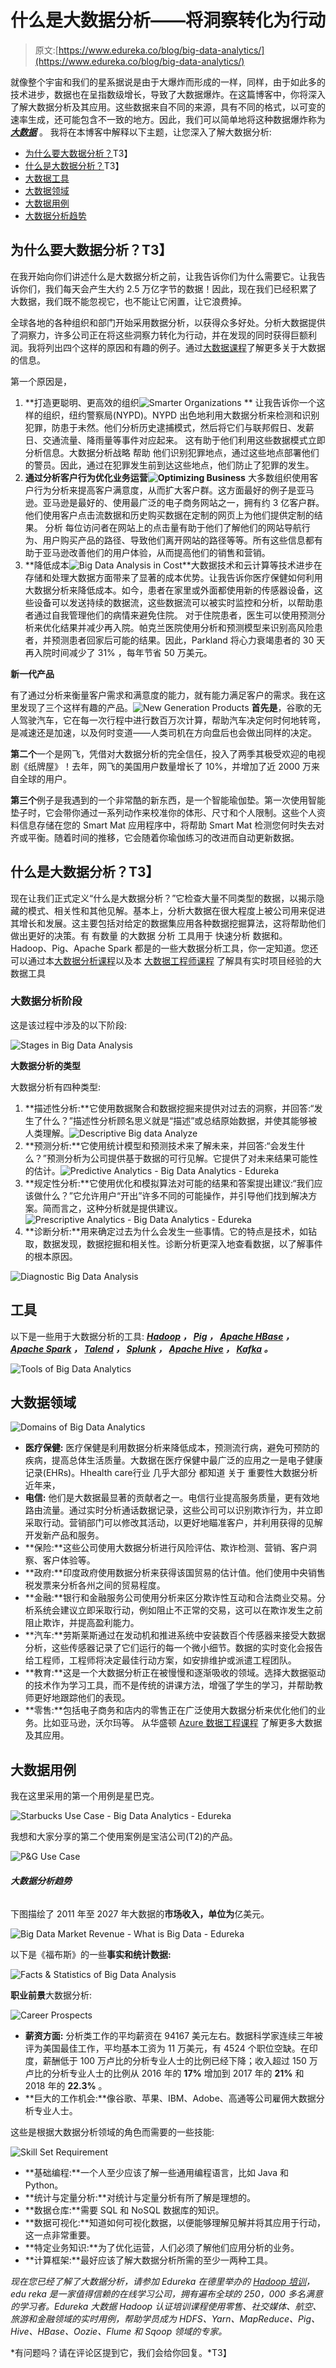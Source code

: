 # 什么是大数据分析——将洞察转化为行动

> 原文:[https://www.edureka.co/blog/big-data-analytics/](https://www.edureka.co/blog/big-data-analytics/)

就像整个宇宙和我们的星系据说是由于大爆炸而形成的一样，同样，由于如此多的技术进步，数据也在呈指数级增长，导致了大数据爆炸。在这篇博客中，你将深入了解大数据分析及其应用。这些数据来自不同的来源，具有不同的格式，以可变的速率生成，还可能包含不一致的地方。因此，我们可以简单地将这种数据爆炸称为 ***[大数据](https://www.edureka.co/blog/what-is-big-data/)*** 。 我将在本博客中解释以下主题，让您深入了解大数据分析:

*   [为什么要大数据分析？](#Why%20Big%20Data%20Analytics?)T3】
*   [什么是大数据分析？](#What%20is%20Big%20Data%20Analytics?)T3】
*   [大数据工具](#Tools)
*   [大数据领域](#Domains)
*   [大数据用例](#Use%20Cases)
*   [大数据分析趋势](#Trends_in_Big_Data_Analytics)

## **为什么要大数据分析？T3】**

在我开始向你们讲述什么是大数据分析之前，让我告诉你们为什么需要它。让我告诉你们，我们每天会产生大约 2.5 万亿字节的数据！因此，现在我们已经积累了大数据，我们既不能忽视它，也不能让它闲置，让它浪费掉。

全球各地的各种组织和部门开始采用数据分析，以获得众多好处。分析大数据提供了洞察力，许多公司正在将这些洞察力转化为行动，并在发现的同时获得巨额利润。我将列出四个这样的原因和有趣的例子。通过[大数据课程](https://www.edureka.co/big-data-hadoop-training-certification)了解更多关于大数据的信息。

第一个原因是，

1.  **打造更聪明、更高效的组织![Smarter Organizations ](../Images/dce516b648a3a16acefc49264bb5a6bc.png)  **  让我告诉你一个这样的组织，纽约警察局(NYPD)。NYPD 出色地利用大数据分析来检测和识别犯罪，防患于未然。他们分析历史逮捕模式，然后将它们与联邦假日、发薪日、交通流量、降雨量等事件对应起来。  这有助于他们利用这些数据模式立即分析信息。大数据分析战略 帮助 他们识别犯罪地点，通过这些地点部署他们的警员。因此，通过在犯罪发生前到达这些地点，他们防止了犯罪的发生。
2.  **通过分析客户行为优化业务运营![Optimizing Business ](../Images/59ebf7891bcd1af47c59dc4d59a8416b.png)** 大多数组织使用客户行为分析来提高客户满意度，从而扩大客户群。这方面最好的例子是亚马逊。亚马逊是最好的、使用最广泛的电子商务网站之一，拥有约 3 亿客户群。他们使用客户点击流数据和历史购买数据在定制的网页上为他们提供定制的结果。  分析 每位访问者在网站上的点击量有助于他们了解他们的网站导航行为、用户购买产品的路径、导致他们离开网站的路径等等。所有这些信息都有助于亚马逊改善他们的用户体验，从而提高他们的销售和营销。 
3.  **降低成本![Big Data Analysis in Cost ](../Images/b132980e81cce8d116cb71c72f873b03.png)**大数据技术和云计算等技术进步在存储和处理大数据方面带来了显著的成本优势。让我告诉你医疗保健如何利用大数据分析来降低成本。如今，患者在家里或外面都使用新的传感器设备，这些设备可以发送持续的数据流，这些数据流可以被实时监控和分析，以帮助患者通过自我管理他们的病情来避免住院。 对于住院患者，医生可以使用预测分析来优化结果并减少再入院。帕克兰医院使用分析和预测模型来识别高风险患者，并预测患者回家后可能的结果。因此，Parkland 将心力衰竭患者的 30 天再入院时间减少了 31%  ，每年节省 50 万美元。

**新一代产品**

有了通过分析来衡量客户需求和满意度的能力，就有能力满足客户的需求。我在这里发现了三个这样有趣的产品。![New Generation Products](../Images/5ee9e9c07448cf7afda92d94a84ae80d.png) **首先是**，谷歌的无人驾驶汽车，它在每一次行程中进行数百万次计算，帮助汽车决定何时何地转弯，是减速还是加速，以及何时变道——人类司机在方向盘后也会做出同样的决定。 

**第二个**一个是网飞，凭借对大数据分析的完全信任，投入了两季其极受欢迎的电视剧《纸牌屋》！去年，网飞的美国用户数量增长了 10%，并增加了近 2000 万来自全球的用户。

**第三个**例子是我遇到的一个非常酷的新东西，是一个智能瑜伽垫。第一次使用智能垫子时，它会带你通过一系列动作来校准你的体形、尺寸和个人限制。这些个人资料信息存储在您的 Smart Mat 应用程序中，将帮助 Smart Mat 检测您何时失去对齐或平衡。随着时间的推移，它会随着你瑜伽练习的改进而自动更新数据。

## **什么是大数据分析？T3】**

现在让我们正式定义“什么是大数据分析？”它检查大量不同类型的数据，以揭示隐藏的模式、相关性和其他见解。基本上，分析大数据在很大程度上被公司用来促进其增长和发展。这主要包括对给定的数据集应用各种数据挖掘算法，这将帮助他们做出更好的决策。有 有数量 的大数据 分析 工具用于 快速分析 数据和。Hadoop、Pig、Apache Spark 都是的一些大数据分析工具，你一定知道。您还可以通过本[大数据分析课程](https://www.edureka.co/big-data-and-analytics)以及本 [大数据工程师课程](https://www.edureka.co/masters-program/big-data-architect-training) 了解具有实时项目经验的大数据工具

### **大数据分析阶段**

这是该过程中涉及的以下阶段:

![Stages in Big Data Analysis](../Images/e2e984855d0741ae3ffdb07717a972dc.png)

**大数据分析的类型**

大数据分析有四种类型:

1.  **描述性分析:**它使用数据聚合和数据挖掘来提供对过去的洞察，并回答:“发生了什么？”描述性分析顾名思义就是“描述”或总结原始数据，并使其能够被人类理解。![Descriptive Big data Analyze ](../Images/989e4adc38f080c53ae8d1685bb41e08.png)
2.  **预测分析:**它使用统计模型和预测技术来了解未来，并回答:“会发生什么？”预测分析为公司提供基于数据的可行见解。它提供了对未来结果可能性的估计。![Predictive Analytics - Big Data Analytics - Edureka](../Images/4ea9980b60227cf5b30c3a3c66b48d23.png)
3.  **规定性分析:**它使用优化和模拟算法对可能的结果和答案提出建议:“我们应该做什么？”它允许用户“开出”许多不同的可能操作，并引导他们找到解决方案。简而言之，这种分析就是提供建议。![Prescriptive Analytics - Big Data Analytics - Edureka](../Images/53c47ce0820892609a91e71ddd9007a3.png)
4.  **诊断分析:**用来确定过去为什么会发生一些事情。它的特点是技术，如钻取，数据发现，数据挖掘和相关性。诊断分析更深入地查看数据，以了解事件的根本原因。

![Diagnostic Big Data Analysis](../Images/083bcc3e88aeb76cc092edc0571018d6.png)

## **工具**

以下是一些用于大数据分析的工具: ***[Hadoop](https://www.edureka.co/blog/hadoop-career/) ， [Pig](https://www.edureka.co/blog/pig-tutorial/) ， [Apache HBase](https://www.edureka.co/blog/hbase-tutorial) ， [Apache Spark](https://www.edureka.co/blog/spark-streaming/) ， [Talend](https://www.edureka.co/blog/talend-big-data-tutorial/) ， [Splunk](https://www.edureka.co/blog/splunk-tutorial) ， [Apache Hive](https://www.edureka.co/blog/hive-tutorial/) ， [Kafka](https://www.edureka.co/blog/apache-kafka-next-generation-distributed-messaging-system) 。***

![Tools of Big Data Analytics ](../Images/e521b2fb4fd76301afeecdf75c71d9dd.png)

## **大数据领域**

![Domains of Big Data Analytics](../Images/32db6cf8cc8ffb333ba9333daac8a489.png)

*   **医疗保健:** 医疗保健是利用数据分析来降低成本，预测流行病，避免可预防的疾病，提高总体生活质量。大数据在医疗保健中最广泛的应用之一是电子健康记录(EHRs)。Hhealth care行业 几乎大部分 都知道 关于 重要性大数据分析近年来，
*   **电信:** 他们是大数据最显著的贡献者之一。电信行业提高服务质量，更有效地路由流量。通过实时分析通话数据记录，这些公司可以识别欺诈行为，并立即采取行动。营销部门可以修改其活动，以更好地瞄准客户，并利用获得的见解开发新产品和服务。
*   **保险:**这些公司使用大数据分析进行风险评估、欺诈检测、营销、客户洞察、客户体验等。
*   **政府:**印度政府使用数据分析来获得该国贸易的估计值。他们使用中央销售税发票来分析各州之间的贸易程度。
*   **金融:**银行和金融服务公司使用分析来区分欺诈性互动和合法商业交易。分析系统会建议立即采取行动，例如阻止不正常的交易，这可以在欺诈发生之前阻止欺诈，并提高盈利能力。
*   **汽车:**劳斯莱斯通过在发动机和推进系统中安装数百个传感器来接受大数据分析，这些传感器记录了它们运行的每一个微小细节。数据的实时变化会报告给工程师，工程师将决定最佳行动方案，如安排维护或派遣工程团队。
*   **教育:**这是一个大数据分析正在被慢慢和逐渐吸收的领域。选择大数据驱动的技术作为学习工具，而不是传统的讲课方法，增强了学生的学习，并帮助教师更好地跟踪他们的表现。
*   **零售:**包括电子商务和店内的零售正在广泛使用大数据分析来优化他们的业务。比如亚马逊，沃尔玛等。 从华盛顿 [Azure 数据工程课程](https://www.edureka.co/microsoft-azure-data-engineering-certification-course-washington) 了解更多大数据及其应用。

## **大数据用例**

我在这里采用的第一个用例是星巴克。

![Starbucks Use Case - Big Data Analytics - Edureka](../Images/c27e3130f0d89602ba7bfac81ba406ff.png)

我想和大家分享的第二个使用案例是宝洁公司(T2)的产品。

![P&G Use Case ](../Images/7cc7dbc07828632ae974f605c3da0e01.png)

###### **大数据分析趋势**

下图描绘了 2011 年至 2027 年大数据的**市场收入，单位为**亿美元。

![Big Data Market Revenue - What is Big Data - Edureka](../Images/6560bcf3a0ea450b65c448195d87e7d8.png)

以下是《福布斯》的一些**事实和统计数据:**

![Facts & Statistics of Big Data Analysis](../Images/c443bd1731a960f1d62d03970937a8bf.png)

**职业前景**大数据分析:

![Career Prospects](../Images/ef918f56bcccc02f7ac7c41a679165c1.png)

*   **薪资方面:** 分析类工作的平均薪资在 94167 美元左右。数据科学家连续三年被评为美国最佳工作，平均基本工资为 11 万美元，有 4524 个职位空缺。在印度，薪酬低于 100 万卢比的分析专业人士的比例已经下降；收入超过 150 万卢比的分析专业人士的比例从 2016 年的 **17%** 增加到 2017 年的 **21%** 和 2018 年的 **22.3%** 。
*   **巨大的工作机会:**像谷歌、苹果、IBM、Adobe、高通等公司雇佣大数据分析专业人士。

这些是根据大数据分析领域的角色而需要的一些技能:

![Skill Set Requirement](../Images/3d9c7b8de5b37b951ebb52bcbe62a76a.png)

*   **基础编程:**一个人至少应该了解一些通用编程语言，比如 Java 和 Python。
*   **统计与定量分析:**对统计与定量分析有所了解是理想的。
*   **数据仓库:**需要 SQL 和 NoSQL 数据库的知识。
*   **数据可视化:**知道如何可视化数据，以便能够理解见解并将其应用于行动，这一点非常重要。
*   **特定业务知识:**为了优化运营，人们必须了解他们应用分析的业务。
*   **计算框架:**最好应该了解大数据分析所需的至少一两种工具。

*现在您已经了解了大数据分析，请参加 Edureka 在德里举办的 [Hadoop 培训](https://www.edureka.co/big-data-hadoop-training-certification-delhi)，edu reka 是一家值得信赖的在线学习公司，拥有遍布全球的 250，000 多名满意的学习者。Edureka 大数据 Hadoop 认证培训课程使用零售、社交媒体、航空、旅游和金融领域的实时用例，帮助学员成为 HDFS、Yarn、MapReduce、Pig、Hive、HBase、Oozie、Flume 和 Sqoop 领域的专家。*

*有问题吗？请在评论区提到它，我们会给你回复。*T3】